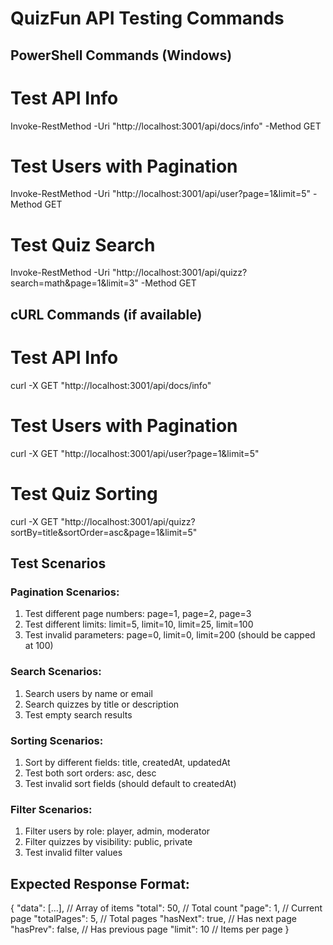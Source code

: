 # QuizFun API Testing Commands

## PowerShell Commands (Windows)
# Test API Info
Invoke-RestMethod -Uri "http://localhost:3001/api/docs/info" -Method GET

# Test Users with Pagination
Invoke-RestMethod -Uri "http://localhost:3001/api/user?page=1&limit=5" -Method GET

# Test Quiz Search
Invoke-RestMethod -Uri "http://localhost:3001/api/quizz?search=math&page=1&limit=3" -Method GET

## cURL Commands (if available)
# Test API Info
curl -X GET "http://localhost:3001/api/docs/info"

# Test Users with Pagination
curl -X GET "http://localhost:3001/api/user?page=1&limit=5"

# Test Quiz Sorting
curl -X GET "http://localhost:3001/api/quizz?sortBy=title&sortOrder=asc&page=1&limit=5"

## Test Scenarios

### Pagination Scenarios:
1. Test different page numbers: page=1, page=2, page=3
2. Test different limits: limit=5, limit=10, limit=25, limit=100
3. Test invalid parameters: page=0, limit=0, limit=200 (should be capped at 100)

### Search Scenarios:
1. Search users by name or email
2. Search quizzes by title or description  
3. Test empty search results

### Sorting Scenarios:
1. Sort by different fields: title, createdAt, updatedAt
2. Test both sort orders: asc, desc
3. Test invalid sort fields (should default to createdAt)

### Filter Scenarios:
1. Filter users by role: player, admin, moderator
2. Filter quizzes by visibility: public, private
3. Test invalid filter values

## Expected Response Format:
{
  "data": [...],           // Array of items
  "total": 50,            // Total count
  "page": 1,              // Current page
  "totalPages": 5,        // Total pages
  "hasNext": true,        // Has next page
  "hasPrev": false,       // Has previous page
  "limit": 10             // Items per page
}
